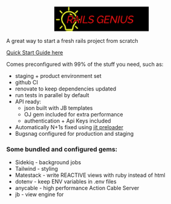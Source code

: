 <p align="center">
  <img src="app/assets/images/rails-genius-logo.png"/>
</p>

A great way to start a fresh rails project from scratch

[Quick Start Guide here](docs/quick-start.md)

Comes preconfigured with 99% of the stuff you need, such as:
- staging + product environment set
- github CI
- renovate to keep dependencies updated
- run tests in parallel by default
- API ready:
  - json built with JB templates
  - OJ gem included for extra performance
  - authentication + Api Keys included
- Automatically N+1s fixed using [jit preloader](https://github.com/clio/jit_preloader)
- Bugsnag configured for production and staging 

### Some bundled and configured gems:
- Sidekiq - background jobs
- Tailwind - styling
- Matestack - write REACTIVE views with ruby instead of html
- dotenv - keep ENV variables in .env files
- anycable - high performance Action Cable Server
- jb - view engine for 
